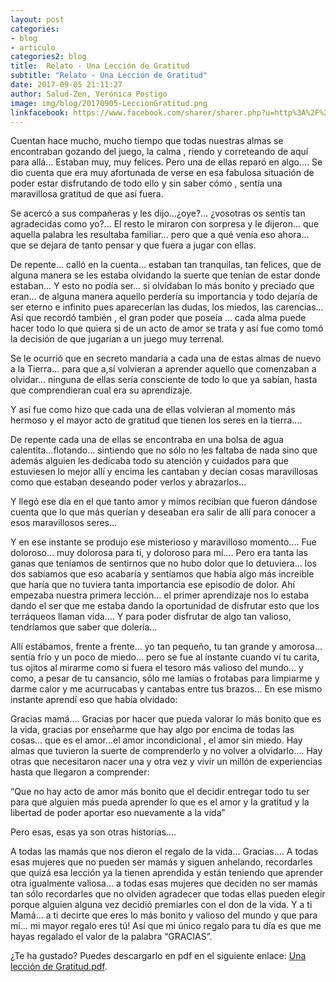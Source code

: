 ```yaml
---
layout: post
categories:
- blog
- articulo
categories2: blog
title:  Relato - Una Lección de Gratitud
subtitle: "Relato - Una Lección de Gratitud"
date: 2017-09-05 21:11:27
author: Salud-Zen, Verónica Postigo
image: img/blog/20170905-LeccionGratitud.png
linkfacebook: https://www.facebook.com/sharer/sharer.php?u=http%3A%2F%2Fwww.salud-zen.com%2Fblog%2Fblog%2F2017%2F09%2F05%2Fleccion-gratitud.html&amp;src=sdkpreparse
---
```


Cuentan hace mucho, mucho tiempo que todas nuestras almas se encontraban gozando del juego, la calma , riendo y correteando de aquí para allá... Estaban muy, muy felices. Pero una de ellas reparó en algo.... Se dio cuenta que era muy afortunada de verse en esa fabulosa situación de poder estar disfrutando de todo ello y sin saber cómo , sentía una maravillosa gratitud de que así fuera.

Se acercó a sus compañeras y les dijo...¿oye?... ¿vosotras os sentís tan agradecidas como yo?... El resto le miraron con sorpresa y le dijeron... que aquella palabra les resultaba familiar... pero que a qué venía eso ahora... que se dejara de tanto pensar y que fuera a jugar con ellas.

De repente... calló en la cuenta... estaban tan tranquilas, tan felices, que de alguna manera se les estaba olvidando la suerte que tenían de estar donde estaban... Y esto no podía ser... si olvidaban lo más bonito y preciado que eran... de alguna manera aquello perdería su importancia y todo dejaría de ser eterno e infinito pues aparecerían las dudas, los miedos, las carencias...
Así que recordó también , el gran poder que poseía ... cada alma puede hacer todo lo que quiera si de un acto de amor se trata y así fue como tomó la decisión de que jugarían a un juego muy terrenal.

Se le ocurrió que en secreto mandaría a cada una de estas almas de nuevo a la Tierra... para que a,sí volvieran a aprender aquello que comenzaban a olvidar... ninguna de ellas sería consciente de todo lo que ya sabían, hasta que comprendieran cual era su aprendizaje.

Y así fue como hizo que cada una de ellas volvieran al momento más hermoso y el mayor acto de gratitud que tienen los seres en la tierra....

De repente cada una de ellas se encontraba en una bolsa de agua calentita...flotando... sintiendo que no sólo no les faltaba de nada sino que además alguien les dedicaba todo su atención y cuidados para que estuviesen lo mejor allí y encima les cantaban y decían cosas maravillosas como que estaban deseando poder verlos y abrazarlos...

Y llegó ese día en el que tanto amor y mimos recibían que fueron dándose cuenta que lo que más querían y deseaban era salir de allí para conocer a esos maravillosos seres...

Y en ese instante se produjo ese misterioso y maravilloso momento.... Fue doloroso... muy dolorosa para ti, y doloroso para mí.... Pero era tanta las ganas que teníamos de sentirnos que no hubo dolor que lo detuviera... los dos sabíamos que eso acabaría y sentíamos que había algo más increible que haría que no tuviera tanta importancia ese episodio de dolor. Ahí empezaba nuestra primera lección... el primer aprendizaje nos lo estaba dando el ser que me estaba dando la oportunidad de disfrutar esto que los terráqueos llaman vida.... Y para poder disfrutar de algo tan valioso, tendríamos que saber que dolería...

Allí estábamos, frente a frente... yo tan pequeño, tu tan grande y amorosa... sentía frío y un poco de miedo... pero se fue al instante cuando ví tu carita, tus ojitos al mirarme como si fuera el tesoro más valioso del mundo... y como, a pesar de tu cansancio, sólo me lamías o frotabas para limpiarme y darme calor y me acurrucabas y cantabas entre tus brazos... En ese mismo instante aprendí eso que había olvidado:

Gracias mamá.... Gracias por hacer que pueda valorar lo más bonito que es la vida, gracias por enseñarme que hay algo por encima de todas las cosas... que es el amor...el amor incondicional , el amor sin miedo.
Hay almas que tuvieron la suerte de comprenderlo y no volver a olvidarlo.... Hay otras que necesitaron nacer una y otra vez y vivir un millón de experiencias hasta que llegaron a comprender:

“Que no hay acto de amor más bonito que el decidir entregar todo tu ser para que alguien más pueda aprender lo que es el amor y la gratitud y la libertad de poder aportar eso nuevamente a la vida”

Pero esas, esas ya son otras historias....

A todas las mamás que nos dieron el regalo de la vida... Gracias.... A todas esas mujeres que no pueden ser mamás y siguen anhelando, recordarles que quizá esa lección ya la tienen aprendida y están teniendo que aprender otra igualmente valiosa... a todas esas mujeres que deciden no ser mamás tan sólo recordarles que no olviden agradecer que todas ellas pueden elegir porque alguien alguna vez decidió premiarles con el don de la vida.
Y a ti Mamá... a ti decirte que eres lo más bonito y valioso del mundo y que para mí... mi mayor regalo eres tú! Así que mi único regalo para tu día es que me hayas regalado el valor de la palabra “GRACIAS”.

¿Te ha gustado? Puedes descargarlo en pdf en el siguiente enlace: [Una lección de Gratitud.pdf][descarga].

[descarga]: {{site.url}}{{site.baseurl}}/img/blog/2017-09-05-LeccionGratitud.pdf
